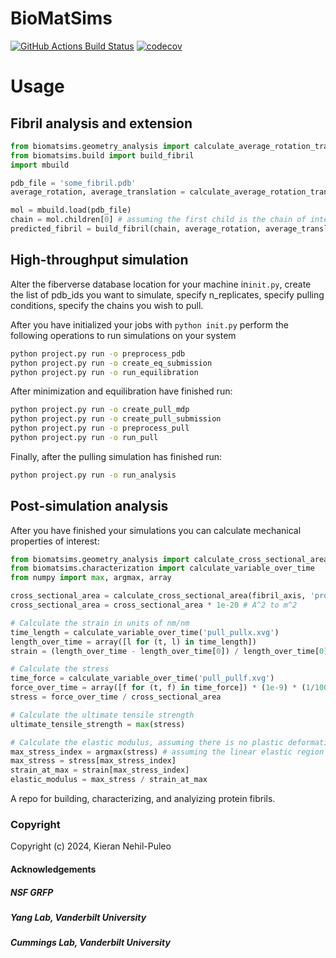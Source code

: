 BioMatSims
==============================
[//]: # (Badges)
[![GitHub Actions Build Status](https://github.com/REPLACE_WITH_OWNER_ACCOUNT/biomatsims/workflows/CI/badge.svg)](https://github.com/REPLACE_WITH_OWNER_ACCOUNT/biomatsims/actions?query=workflow%3ACI)
[![codecov](https://codecov.io/gh/REPLACE_WITH_OWNER_ACCOUNT/BioMatSims/branch/main/graph/badge.svg)](https://codecov.io/gh/REPLACE_WITH_OWNER_ACCOUNT/BioMatSims/branch/main)



# Usage

## Fibril analysis and extension
```python
from biomatsims.geometry_analysis import calculate_average_rotation_translation
from biomatsims.build import build_fibril
import mbuild

pdb_file = 'some_fibril.pdb'
average_rotation, average_translation = calculate_average_rotation_translation(pdb_file)

mol = mbuild.load(pdb_file)
chain = mol.children[0] # assuming the first child is the chain of interest
predicted_fibril = build_fibril(chain, average_rotation, average_translation, n_chains=40)
```

## High-throughput simulation 
Alter the fiberverse database location for your machine in`init.py`, create the list of pdb_ids you want to simulate, specify n_replicates, specify pulling conditions, specify the chains you wish to pull. 

After you have initialized your jobs with `python init.py` perform the following operations to run simulations on your system
```bash
python project.py run -o preprocess_pdb
python project.py run -o create_eq_submission
python project.py run -o run_equilibration
```
After minimization and equilibration have finished run:
```bash
python project.py run -o create_pull_mdp
python project.py run -o create_pull_submission
python project.py run -o preprocess_pull
python project.py run -o run_pull
```
Finally, after the pulling simulation has finished run:
```bash
python project.py run -o run_analysis
```

## Post-simulation analysis
After you have finished your simulations you can calculate mechanical properties of interest:
```python
from biomatsims.geometry_analysis import calculate_cross_sectional_area
from biomatsims.characterization import calculate_variable_over_time
from numpy import max, argmax, array

cross_sectional_area = calculate_cross_sectional_area(fibril_axis, 'protofibril.pdb')
cross_sectional_area = cross_sectional_area * 1e-20 # A^2 to m^2

# Calculate the strain in units of nm/nm
time_length = calculate_variable_over_time('pull_pullx.xvg')
length_over_time = array([l for (t, l) in time_length])
strain = (length_over_time - length_over_time[0]) / length_over_time[0]

# Calculate the stress
time_force = calculate_variable_over_time('pull_pullf.xvg')
force_over_time = array([f for (t, f) in time_force]) * (1e-9) * (1/1000) # kJ/mol/nm to N
stress = force_over_time / cross_sectional_area

# Calculate the ultimate tensile strength
ultimate_tensile_strength = max(stress)

# Calculate the elastic modulus, assuming there is no plastic deformation
max_stress_index = argmax(stress) # assuming the linear elastic region ends at maximum stress
max_stress = stress[max_stress_index]
strain_at_max = strain[max_stress_index]
elastic_modulus = max_stress / strain_at_max
```


A repo for building, characterizing, and analyizing protein fibrils.

### Copyright

Copyright (c) 2024, Kieran Nehil-Puleo


#### Acknowledgements
##### NSF GRFP
##### Yang Lab, Vanderbilt University
##### Cummings Lab, Vanderbilt University
